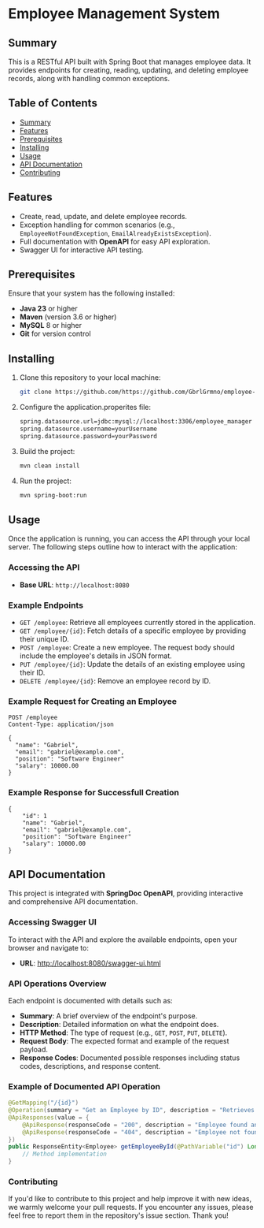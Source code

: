 # Employee Management System

## Summary
This is a RESTful API built with Spring Boot that manages employee data. It provides endpoints for creating, reading, updating, and deleting employee records, along with handling common exceptions. 

## Table of Contents
- [Summary](#summary)
- [Features](#features)
- [Prerequisites](#prerequisites)
- [Installing](#installing)
- [Usage](#usage)
- [API Documentation](#api-documentation)
- [Contributing](#contributing)

## Features
- Create, read, update, and delete employee records.
- Exception handling for common scenarios (e.g., `EmployeeNotFoundException`, `EmailAlreadyExistsException`).
- Full documentation with **OpenAPI** for easy API exploration.
- Swagger UI for interactive API testing.

## Prerequisites
Ensure that your system has the following installed:
- **Java 23** or higher
- **Maven** (version 3.6 or higher)
- **MySQL** 8 or higher
- **Git** for version control

## Installing
1. Clone this repository to your local machine:
   ```bash
   git clone https://github.com/https://github.com/GbrlGrmno/employee-manager.git
   ```
2. Configure the application.properites file:
    ```bash
    spring.datasource.url=jdbc:mysql://localhost:3306/employee_manager
    spring.datasource.username=yourUsername
    spring.datasource.password=yourPassword
    ```
3. Build the project:
    ```bash
    mvn clean install
    ```
4. Run the project:
    ```bash
    mvn spring-boot:run
    ```
## Usage
Once the application is running, you can access the API through your local server. The following steps outline how to interact with the application:

### Accessing the API
- **Base URL**: `http://localhost:8080`

### Example Endpoints
- `GET /employee`: Retrieve all employees currently stored in the application.
- `GET /employee/{id}`: Fetch details of a specific employee by providing their unique ID.
- `POST /employee`: Create a new employee. The request body should include the employee's details in JSON format.
- `PUT /employee/{id}`: Update the details of an existing employee using their ID.
- `DELETE /employee/{id}`: Remove an employee record by ID.

### Example Request for Creating an Employee
```
POST /employee
Content-Type: application/json

{
  "name": "Gabriel",
  "email": "gabriel@example.com",
  "position": "Software Engineer"
  "salary": 10000.00
}
```
### Example Response for Successfull Creation

```http
{
    "id": 1
    "name": "Gabriel",
    "email": "gabriel@example.com",
    "position": "Software Engineer"
    "salary": 10000.00
}
```

## API Documentation
This project is integrated with **SpringDoc OpenAPI**, providing interactive and comprehensive API documentation.

### Accessing Swagger UI
To interact with the API and explore the available endpoints, open your browser and navigate to:
- **URL**: [http://localhost:8080/swagger-ui.html](http://localhost:8080/swagger-ui.html)

### API Operations Overview
Each endpoint is documented with details such as:
- **Summary**: A brief overview of the endpoint's purpose.
- **Description**: Detailed information on what the endpoint does.
- **HTTP Method**: The type of request (e.g., `GET`, `POST`, `PUT`, `DELETE`).
- **Request Body**: The expected format and example of the request payload.
- **Response Codes**: Documented possible responses including status codes, descriptions, and response content.

### Example of Documented API Operation
```java
@GetMapping("/{id}")
@Operation(summary = "Get an Employee by ID", description = "Retrieves the details of an employee based on the provided ID")
@ApiResponses(value = {
    @ApiResponse(responseCode = "200", description = "Employee found and returned"),
    @ApiResponse(responseCode = "404", description = "Employee not found")
})
public ResponseEntity<Employee> getEmployeeById(@PathVariable("id") Long id) {
    // Method implementation
}
```

### Contributing

If you'd like to contribute to this project and help improve it with new ideas, we warmly welcome your pull requests. If you encounter any issues, please feel free to report them in the repository's issue section. Thank you!